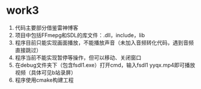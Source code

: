 # work3
1. 代码主要部分借鉴雷神博客
2. 项目中包括FFmepg和SDL的库文件：.dll，include，lib
3. 程序目前只能实现画面播放，不能播放声音（未加入音频转化代码，遇到音频直接跳过）
4. 程序当前不能实现暂停等操作，但可以移动、关闭窗口
5. 在debug文件夹下（包含fsdl1.exe）打开cmd，输入fsdl1 yyqx.mp4即可播放视频（具体可见b站录屏）
6. 程序使用cmake构建工程
